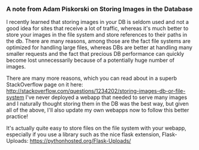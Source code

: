 ### A note from Adam Piskorski on Storing Images in the Database
 I recently 
learned that storing images in your DB is seldom used and not a good 
idea for sites that receive a lot of traffic, whereas it's much better 
to store your images in the file system and store references to their 
paths in the db. 
There are many reasons, among those are the fact file systems are 
optimized for handling large files, whereas DBs are better at handling 
many smaller requests and the fact that precious DB performance can 
quickly become lost unnecessarily because of a potentially huge number 
of images.

There are many more reasons, which you can read about in a superb 
StackOverflow page on it here: 
http://stackoverflow.com/questions/1234202/storing-images-db-or-file-system 
I've never deployed a webapp that needed to serve many images and I 
naturally thought storing them in the DB was the best way, but given all 
of the above, I'll also update my own webapps now to follow this better 
practice!

It's actually quite easy to store files on the file system with your 
webapp, especially if you use a library such as the nice flask 
extension, Flask-Uploads: https://pythonhosted.org/Flask-Uploads/


